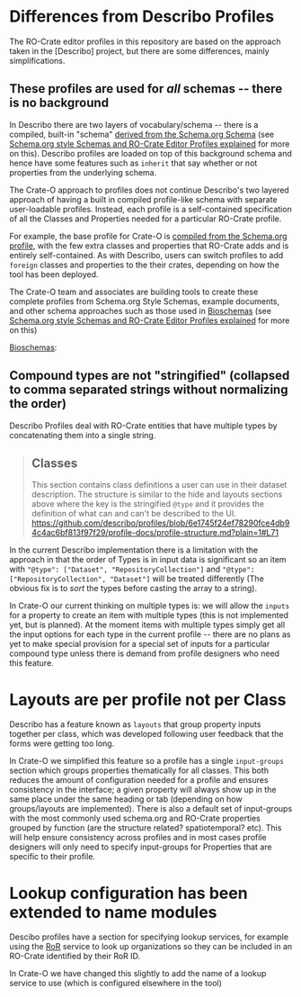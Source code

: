 # Differences from Describo Profiles

The RO-Crate editor profiles in this repository are based on the approach taken
in the [Describo] project, but there are some differences, mainly
simplifications.


## These profiles are used for *all* schemas -- there is no background 

In Describo there are two layers of vocabulary/schema -- there is a compiled,
built-in "schema"
[derived from the Schema.org Schema](https://github.com/describo/type-definitions)
(see
[Schema.org style Schemas and RO-Crate Editor Profiles explained](./soss-pofiles.md)
for more on this). Describo profiles are loaded on top of this background schema
and hence have some features such as `inherit` that say whether or not
properties from the underlying schema.


The Crate-O approach to profiles does not continue Describo's two layered
approach of having a built in compiled profile-like schema with separate user-loadable profiles. Instead, each profile is a self-contained specification of all the Classes and Properties needed for a particular RO-Crate profile.

For example, the base profile for Crate-O
is [compiled from the Schema.org profile](./docs/soss-pofiles.md), with the few extra classes and
properties that RO-Crate adds and is entirely self-contained. As with Describo,
users can switch profiles to add `foreign` classes and properties to the their
crates, depending on how the tool has been deployed.

The Crate-O team and associates are building tools to create these complete
profiles from Schema.org Style Schemas, example documents, and other schema
approaches such as those used in [Bioschemas] (see
[Schema.org style Schemas and RO-Crate Editor Profiles explained](./soss-pofiles.md)
for more on this)


[Bioschemas]: 

## Compound types are not "stringified" (collapsed to comma separated strings without normalizing the order)

Describo Profiles deal with RO-Crate entities that have multiple types by
concatenating them into a single string.

> ## Classes
> This section contains class definitions a user can use in their dataset description. The structure
> is similar to the hide and layouts sections above where the key is the stringified `@type` and it
provides the definition of what can and can't be described to the UI.
> <https://github.com/describo/profiles/blob/6e1745f24ef78290fce4db94c4ac6bf813f97f29/profile-docs/profile-structure.md?plain=1#L71>

In the current Describo implementation there is a limitation with the approach
in that the order of Types is in input data is significant so an item with
`"@type": ["Dataset", "RepositoryCollection"]` and
`"@type": ["RepositoryCollection", "Dataset"]` will be treated differently (The
obvious fix is to *sort* the types before casting the
array to a string).

In Crate-O our current thinking on multiple types is: we will allow the `inputs`
for a property to create an item with multiple types (this is not implemented
yet, but is planned). At the moment items with multiple types simply get all the
input options for each type in the current profile -- there are no plans as yet
to make special provision for a special set of inputs for a particular compound
type unless there is demand from profile designers who need this feature.

# Layouts are per profile not per Class

Describo has a feature known as `layouts` that group property inputs together
per class, which was developed following user feedback that the forms were
getting too long.

In Crate-O we simplified this feature so a profile has a single `input-groups`
section which groups properties thematically for all classes. This both reduces
the amount of configuration needed for a profile and ensures consistency in the
interface; a given property will always show up in the same place under the same
heading or tab (depending on how groups/layouts are implemented). There is also
a default set of input-groups with the most commonly used schema.org and RO-Crate properties
grouped by function (are the structure related? spatiotemporal? etc). This will
help ensure consistency across profiles and in most cases profile designers
will only need to specify input-groups for Properties that are specific to their
profile.

# Lookup configuration has been extended to name modules

Descibo profiles have a section for specifying lookup services, for example
using the [RoR] service to look up organizations so they can be included in an
RO-Crate identified by their RoR ID.

In Crate-O we have changed this slightly to add the name of a lookup service to
use (which is configured elsewhere in the tool)


[Bioschemas]: https://bioschemas.org/ 

[RoR]:https://ror.org/